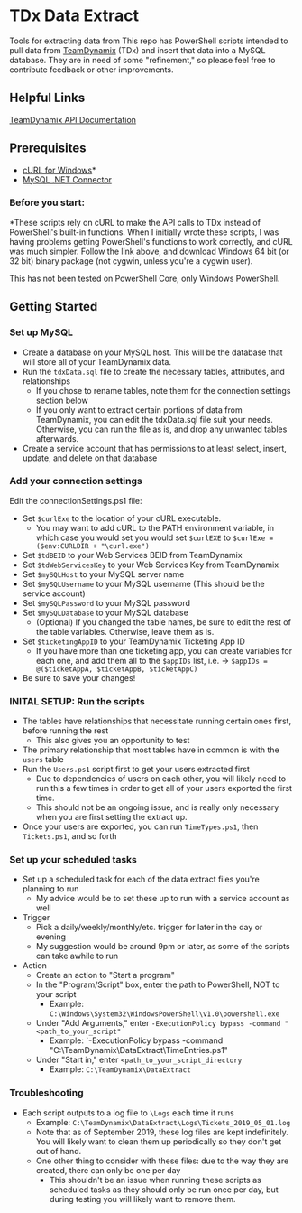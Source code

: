# TDx Data Extract
Tools for extracting data from 
This repo has PowerShell scripts intended to pull data from [TeamDynamix](https://teamdynamix.com) \(TDx\) and insert that data into a MySQL database. They are in need of some "refinement," so please feel free to contribute feedback or other improvements.

## Helpful Links
[TeamDynamix API Documentation](https://app.teamdynamix.com/TDWebApi/)

## Prerequisites
- [cURL for Windows](https://curl.haxx.se/download.html)\*
- [MySQL .NET Connector](https://dev.mysql.com/downloads/connector/net/)

### Before you start:
\*These scripts rely on cURL to make the API calls to TDx instead of PowerShell's built-in functions. When I initially wrote these scripts, I was having problems getting PowerShell's functions to work correctly, and cURL was much simpler.
Follow the link above, and download Windows 64 bit \(or 32 bit\) binary package \(not cygwin, unless you're a cygwin user\).

This has not been tested on PowerShell Core, only Windows PowerShell.

## Getting Started
### Set up MySQL
- Create a database on your MySQL host. This will be the database that will store all of your TeamDynamix data.
- Run the `tdxData.sql` file to create the necessary tables, attributes, and relationships
  - If you chose to rename tables, note them for the connection settings section below
  - If you only want to extract certain portions of data from TeamDynamix, you can edit the tdxData.sql file suit your needs. Otherwise, you can run the file as is, and drop any unwanted tables afterwards.
- Create a service account that has permissions to at least select, insert, update, and delete on that database

### Add your connection settings
Edit the connectionSettings.ps1 file:
- Set `$curlExe` to the location of your cURL executable. 
  - You may want to add cURL to the PATH environment variable, in which case you would set you would set `$curlEXE` to `$curlExe = ($env:CURLDIR + "\curl.exe")`
- Set `$tdBEID` to your Web Services BEID from TeamDynamix
- Set `$tdWebServicesKey` to your Web Services Key from TeamDynamix
- Set `$mySQLHost` to your MySQL server name
- Set `$mySQLUsername` to your MySQL username
  (This should be the service account)
- Set `$mySQLPassword` to your MySQL password
- Set `$mySQLDatabase` to your MySQL database
  - \(Optional\) If you changed the table names, be sure to edit the rest of the table variables. Otherwise, leave them as is.
- Set `$ticketingAppID` to your TeamDynamix Ticketing App ID
  - If you have more than one ticketing app, you can create variables for each one, and add them all to the `$appIDs` list, i.e. -> `$appIDs = @($ticketAppA, $ticketAppB, $ticketAppC)`
- Be sure to save your changes!


### INITAL SETUP: Run the scripts
- The tables have relationships that necessitate running certain ones first, before running the rest
  - This also gives you an opportunity to test
- The primary relationship that most tables have in common is with the `users` table
- Run the `Users.ps1` script first to get your users extracted first
  - Due to dependencies of users on each other, you will likely need to run this a few times in order to get all of your users exported the first time.
  - This should not be an ongoing issue, and is really only necessary when you are first setting the extract up.
- Once your users are exported, you can run `TimeTypes.ps1`, then `Tickets.ps1`, and so forth


### Set up your scheduled tasks
- Set up a scheduled task for each of the data extract files you're planning to run
  - My advice would be to set these up to run with a service account as well
- Trigger
  - Pick a daily/weekly/monthly/etc. trigger for later in the day or evening
  - My suggestion would be around 9pm or later, as some of the scripts can take awhile to run
- Action
  - Create an action to "Start a program"
  - In the "Program/Script" box, enter the path to PowerShell, NOT to your script
    - Example: `C:\Windows\System32\WindowsPowerShell\v1.0\powershell.exe`
  - Under "Add Arguments," enter `-ExecutionPolicy bypass -command "<path_to_your_script"`
    - Example: `-ExecutionPolicy bypass -command "C:\TeamDynamix\DataExtract\TimeEntries.ps1"
  - Under "Start in," enter `<path_to_your_script_directory`
    - Example: `C:\TeamDynamix\DataExtract`


### Troubleshooting
- Each script outputs to a log file to `\Logs` each time it runs
  - Example: `C:\TeamDynamix\DataExtract\Logs\Tickets_2019_05_01.log`
  - Note that as of September 2019, these log files are kept indefinitely. You will likely want to clean them up periodically so they don't get out of hand.
  - One other thing to consider with these files: due to the way they are created, there can only be one per day
    - This shouldn't be an issue when running these scripts as scheduled tasks as they should only be run once per day, but during testing you will likely want to remove them.
    
